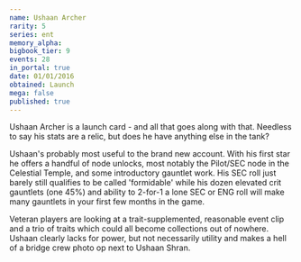 ```yaml
---
name: Ushaan Archer
rarity: 5
series: ent
memory_alpha:
bigbook_tier: 9
events: 28
in_portal: true
date: 01/01/2016
obtained: Launch
mega: false
published: true
---
```


Ushaan Archer is a launch card - and all that goes along with that. Needless to say his stats are a relic, but does he have anything else in the tank?

Ushaan's probably most useful to the brand new account. With his first star he offers a handful of node unlocks, most notably the Pilot/SEC node in the Celestial Temple, and some introductory gauntlet work. His SEC roll just barely still qualifies to be called 'formidable' while his dozen elevated crit gauntlets (one 45%) and ability to 2-for-1 a lone SEC or ENG roll will make many gauntlets in your first few months in the game.

Veteran players are looking at a trait-supplemented, reasonable event clip and a trio of traits which could all become collections out of nowhere. Ushaan clearly lacks for power, but not necessarily utility and makes a hell of a bridge crew photo op next to Ushaan Shran.
